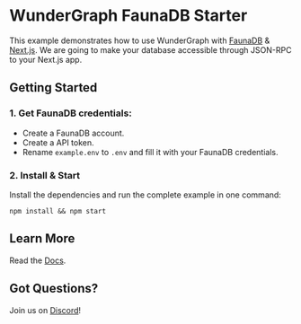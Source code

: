 # WunderGraph FaunaDB Starter

This example demonstrates how to use WunderGraph with [FaunaDB](https://fauna.com/) & [Next.js](https://nextjs.org/). We are going to make your database accessible through JSON-RPC to your Next.js app.

## Getting Started

### 1. Get FaunaDB credentials:

- Create a FaunaDB account.
- Create a API token.
- Rename `example.env` to `.env` and fill it with your FaunaDB credentials.

### 2. Install & Start

Install the dependencies and run the complete example in one command:

```shell
npm install && npm start
```

## Learn More

Read the [Docs](https://wundergraph.com/docs).

## Got Questions?

Join us on [Discord](https://wundergraph.com/discord)!
